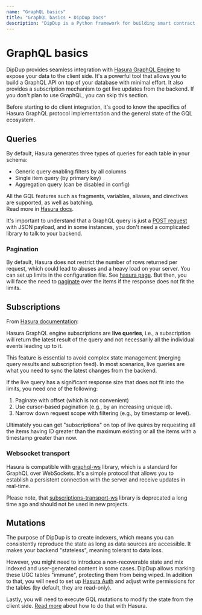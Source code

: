 ```yaml
---
name: "GraphQL basics"
title: "GraphQL basics • DipDup Docs"
description: "DipDup is a Python framework for building smart contract indexers. It helps developers focus on business logic instead of writing a boilerplate to store and serve data."
---
```


# GraphQL basics

DipDup provides seamless integration with [Hasura GraphQL Engine](https://hasura.io/docs/latest/graphql/core/index.html) to expose your data to the client side. It's a powerful tool that allows you to build a GraphQL API on top of your database with minimal effort. It also provides a subscription mechanism to get live updates from the backend. If you don't plan to use GraphQL, you can skip this section.

Before starting to do client integration, it's good to know the specifics of Hasura GraphQL protocol implementation and the general state of the GQL ecosystem.

## Queries

By default, Hasura generates three types of queries for each table in your schema:

- Generic query enabling filters by all columns
- Single item query (by primary key)
- Aggregation query (can be disabled in config)

All the GQL features such as fragments, variables, aliases, and directives are supported, as well as batching.  
Read more in [Hasura docs](https://hasura.io/docs/latest/graphql/core/databases/postgres/queries/index.html).

It's important to understand that a GraphQL query is just a [POST request](https://graphql.org/graphql-js/graphql-clients/) with JSON payload, and in some instances, you don't need a complicated library to talk to your backend.

### Pagination

By default, Hasura does not restrict the number of rows returned per request, which could lead to abuses and a heavy load on your server. You can set up limits in the configuration file. See [hasura page](../4.graphql/2.hasura.md?limit-number-of-rows). But then, you will face the need to [paginate](https://hasura.io/docs/latest/graphql/core/databases/postgres/queries/pagination.html) over the items if the response does not fit the limits.

## Subscriptions

From [Hasura documentation](https://hasura.io/docs/latest/graphql/core/databases/postgres/subscriptions/index.html):

Hasura GraphQL engine subscriptions are **live queries**, i.e., a subscription will return the latest result of the query and not necessarily all the individual events leading up to it.

This feature is essential to avoid complex state management (merging query results and subscription feed). In most scenarios, live queries are what you need to sync the latest changes from the backend.

If the live query has a significant response size that does not fit into the limits, you need one of the following:

1. Paginate with offset (which is not convenient)
2. Use cursor-based pagination (e.g., by an increasing unique id).
3. Narrow down request scope with filtering (e.g., by timestamp or level).

Ultimately you can get "subscriptions" on top of live quires by requesting all the items having ID greater than the maximum existing or all the items with a timestamp greater than now.

### Websocket transport

Hasura is compatible with [graphql-ws](https://github.com/enisdenjo/graphql-ws) library, which is a standard for GraphQL over WebSockets. It's a simple protocol that allows you to establish a persistent connection with the server and receive updates in real-time.

Please note, that [subscriptions-transport-ws](https://github.com/apollographql/subscriptions-transport-ws) library is deprecated a long time ago and should not be used in new projects.

## Mutations

The purpose of DipDup is to create indexers, which means you can consistently reproduce the state as long as data sources are accessible. It makes your backend "stateless", meaning tolerant to data loss.

However, you might need to introduce a non-recoverable state and mix indexed and user-generated content in some cases. DipDup allows marking these UGC tables "immune", protecting them from being wiped. In addition to that, you will need to set up [Hasura Auth](https://hasura.io/docs/latest/graphql/core/auth/index.html) and adjust write permissions for the tables (by default, they are read-only).

Lastly, you will need to execute GQL mutations to modify the state from the client side. [Read more](https://hasura.io/docs/latest/graphql/core/databases/postgres/mutations/index.html) about how to do that with Hasura.
